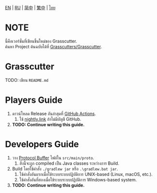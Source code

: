 [EN](README.md) | [RU](README_ru-RU.md) | [简中](README_zh-CN.md) | [繁中](README_zh-TW.md) | [ไทย](README_th-TH.md)

# NOTE
นี้คือเวอร์ชั่นที่เขียนขึ้นใหม่ของ Grasscutter.\
ค้นหา Project ต้นฉบับได้ที่ [Grasscutters/Grasscutter](https://github.com/Grasscutters/Grasscutter).

# Grasscutter
TODO: เขียน `README.md`

# Players Guide
1. ดาวน์โหลด Release อันล่าสุดที่ [GitHub Actions](https://github.com/KingRainbow44/Grasscutter-Rewrite/actions).
   1. ใช้ [nightly.link](https://nightly.link/KingRainbow44/Grasscutter-Rewrite/workflows/build/main/Grasscutter.zip) ถ้าไม่มีบัญชี GitHub.
2. **TODO: Continue writing this guide.**

# Developers Guide
1. วาง [Protocol Buffer](https://developers.google.com/protocol-buffers) ไฟล์ใน `src/main/proto`. 
   1. สิ่งนี้จะถูก compiled เป็น Java classes ระหว่างการ Build.
2. Build โดยใช้คำสั่ง `./gradlew jar` หรือ `.\gradlew.bat jar`.
   1. ใช้คําสั่งอันแรกเมื่อใช้ระบบระบบปฏิบัติการ UNIX-based (Linux, macOS, etc.).
   2. ใช้คําสั่งอันที่สองเมื่อใช้ระบบระบบปฏิบัติการ Windows-based system.
3. **TODO: Continue writing this guide.**
